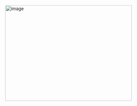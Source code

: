  <img width="400" height="302" alt="image" src="https://github.com/user-attachments/assets/7df26ae4-7329-4ce2-89d6-5cb77bdccb2a" />
